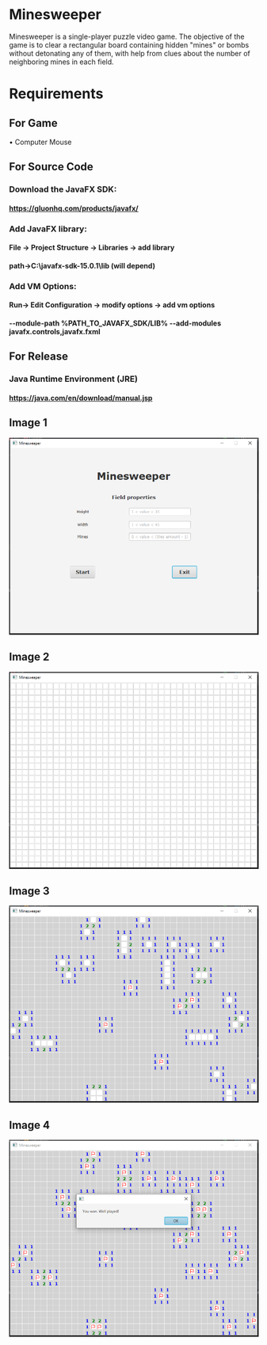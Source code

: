 # Minesweeper

Minesweeper is a single-player puzzle video game. The objective of the game is to clear a rectangular board containing hidden "mines" or bombs without detonating any of them, with help from clues about the number of neighboring mines in each field.


# Requirements

## For Game
• Computer Mouse
## For Source Code
### Download the JavaFX SDK:
#### https://gluonhq.com/products/javafx/

### Add JavaFX library:

#### File -> Project Structure -> Libraries -> add library 
#### path->C:\javafx-sdk-15.0.1\lib (will depend)

### Add VM Options:
#### Run-> Edit Configuration -> modify options -> add vm options
#### --module-path %PATH_TO_JAVAFX_SDK/LIB% --add-modules javafx.controls,javafx.fxml 


## For Release

### Java Runtime Environment (JRE)
#### https://java.com/en/download/manual.jsp

## Image 1
![](screenshots/shot1.PNG)
## Image 2
![](screenshots/shot2.PNG)
## Image 3
![](screenshots/shot3.PNG)
## Image 4
![](screenshots/shot4.PNG)
